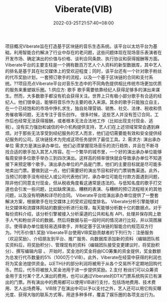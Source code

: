 ﻿---
weight: 
title: "Viberate(VIB)"
description: "Viberate旨在打造基于区块链的音乐生态系统"
date: 2022-03-25T21:57:40+08:00
lastmod: 2022-03-25T16:45:40+08:00
draft: false
authors: ["Metabd"]
featuredImage: "viberatevib.webp"
link: ""
tags: ["数字代币","Viberate(VIB)"]
categories: ["navigation"]
navigation: ["数字代币"]
lightgallery: true
toc: true
pinned: false
recommend: false
recommend1: false
---
项目概况Viberate旨在打造基于区块链的音乐生态系统。该平台以太坊平台为基础，利用智能合约解决了行业中存在的老问题，这些问题体现在现场音乐表演者在开发市场、确定演出的价值与价格、谈判合同条款、执行协议和获得报酬等方面。Viberate平台的主要支柱是一个拥有数百万艺人个人资料的新型数据库，其中艺人的排名是基于其在社交媒体上的受欢迎程度；同时，该平台还有一个针对歌手粉丝的代币奖励计划，一套预订歌手的流程，以及一个基于区块链的合同和支付系统。??项目亮点Viberate平台对音乐生态中的不同角色提供相比传统市场更加优质的服务来重塑娱乐圈。1.供应方: 歌手
歌手需要依靠经纪人获得足够多的演出来谋生。然而，大多数歌手都没有机会获得关注。世界上只有极小部分歌手有合适的经纪人。他们很幸运，能够将音乐作为主要的收入来源。其余的歌手只能独立自主，在一个已经饱和的市场中挣扎求生，独自处理营销、销售、社交、法律、税收和债务催收等问题，无法专注于音乐创作。
很多时候，这些艺人并没有签订合同，工作后也经常无法获得报酬，或者根本无法合法地工作（比如出现支付现金、逃税）。没有实力强劲和诚信的中介机构提供支持，艺人们在上述领域常常会遇到麻烦。对于那些无法享受到经纪服务的艺人而言，他们迫切需要能有效和安全提供经纪服务的公司。区块链技术为完成这项任务提供了最佳工具。2. 需求方: 演出承办单位
需求方是演出承办单位。他们必须掌握现场音乐的流行趋势，并且在不断寻找合适的歌手加入其艺人阵容。在一个繁华的城市里，一个好的演出承办单位能够每周安排多位歌手举办三到四次演出。这样高的频率很快就会导致承办单位不知道接下来预定哪个歌手。演出承办单位的产品是门票，他们的主要目标就是尽可能多地卖出门票。要做到这一点，他们需要好的演出节目和好的门票销售渠道。此外，当预订的歌手没有经纪人或公司代表他们时，承办单位可能在付款方面遇到问题，除非他们同意支付现金，但从税收角度看这通常是违法的。与低知名度的歌手打交道也会引发一些问题，比如缺席演出、糟糕的表演、与糟糕的预订流程相关的其他问题，以及没有明确和详尽的合同。
Viberate平台给演出承办单位提供了一整套解决方案，根据歌手在社交媒体上的受欢迎程度排名。
Viberate分析引擎能够对社交媒体和流媒体网站的数据分析进行处理，每天能够分析数十亿的数据点。对于每份资料介绍，该分析引擎被接入分析渠道的公共和私有 API，处理并保存网上歌手人气和粉丝评论的数据。然后将数据与前一段时间的情况进行比较，并以简图展示。使得承办单位能轻易选择歌手，并制定基于区块链的智能合约规范双方行为。?代币价值1.奖励
Viberate平台使用VIB奖励贡献者的下列行为：注册服务（欢迎奖励）、介绍朋友到平台、推广服务、向数据库添加新的资料（编辑团队核实资料后，将奖励积分）、管理现有的资料（编辑团队接受变更建议时，将奖励积分）、撰写编辑内容 。
开始时，奖金池的奖金将由ICO筹集的资金提供，奖金数额为总发行代币数量的5%（1000万个VIB）。此外，Viberate在经营中获得的利润也将为奖金池提供资金。以ETH计的部分利润将被用于从各个交易所不定期地回购代币。然后，代币将被放入奖金池用于进一步提供奖励。2.支付
粉丝们可以众筹资金用于支付某个艺人演出的费用，也可以通过Viberate的DTX门票系统购买已有演出的门票。所有演出中的费用都可以使用VIB进行支付，包括场地费用、技术费用、艺人出场费等。
VIB除了在演出中可以予以支付之外，艺人还可以用它购买曝光度、获得大咖的联系方式等。用途多种多样，覆盖了娱乐圈的各项支出行为。
